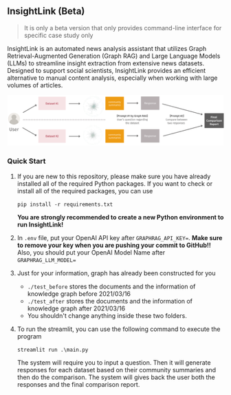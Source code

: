 ## InsightLink (Beta) 

> It is only a beta version that only provides command-line interface for specific case study only

InsightLink is an automated news analysis assistant that utilizes Graph Retrieval-Augmented Generation (Graph RAG) and Large Language Models (LLMs) to streamline insight extraction from extensive news datasets. Designed to support social scientists, InsightLink provides an efficient alternative to manual content analysis, especially when working with large volumes of articles.

![framework](assets/framework.png)

### Quick Start

1. If you are new to this repository, please make sure you have already installed all of the required Python packages. If you want to check or install all of the required packages, you can use 

   ```
   pip install -r requirements.txt
   ```

   **You are strongly recommended to create a new Python environment to run InsightLink!**

2. In `.env` file, put your OpenAI API key after `GRAPHRAG_API_KEY=`. **Make sure to remove your key when you are pushing your commit to GitHub!!** 
Also, you should put your OpenAI Model Name after `GRAPHRAG_LLM_MODEL=`

3. Just for your information, graph has already been constructed for you

   - `./test_before` stores the documents and the information of knowledge graph before 2021/03/16
   - `./test_after` stores the  documents and the information of knowledge graph after 2021/03/16
   - You shouldn't change anything inside these two folders.

4. To run the streamlit, you can use the following command to execute the program

   ```
   streamlit run .\main.py
   ```

   The system will require you to input a question. Then it will generate responses for each dataset based on their community summaries and then do the comparison. The system will gives back the user both the responses and the final comparison report. 

